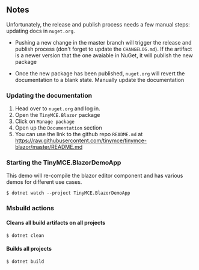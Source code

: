 ## Notes

Unfortunately, the release and publish process needs a few manual steps: updating docs in `nuget.org`.

- Pushing a new change in the master branch will trigger the release and publish process (don't forget to update the `CHANGELOG.md`). If the artifact is a newer version that the one avaiable in NuGet, it will publish the new package

- Once the new package has been published, `nuget.org` will revert the documentation to a blank state. Manually update the documentation

### Updating the documentation

1. Head over to `nuget.org` and log in.
2. Open the `TinyMCE.Blazor` package
3. Click  on `Manage package`
4. Open up the `Documentation` section
5. You can use the link to the github repo `README.md` at https://raw.githubusercontent.com/tinymce/tinymce-blazor/master/README.md

### Starting the TinyMCE.BlazorDemoApp

This demo will re-compile the blazor editor component and has various demos for different use cases.

```
$ dotnet watch --project TinyMCE.BlazorDemoApp
```

### Msbuild actions

#### Cleans all build artifacts on all projects

```
$ dotnet clean
```

#### Builds all projects

```
$ dotnet build
```

